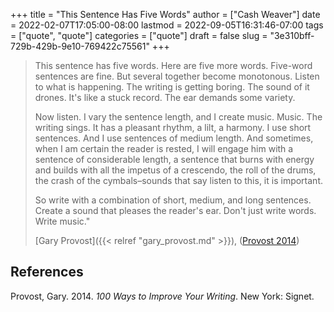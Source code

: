+++
title = "This Sentence Has Five Words"
author = ["Cash Weaver"]
date = 2022-02-07T17:05:00-08:00
lastmod = 2022-09-05T16:31:46-07:00
tags = ["quote", "quote"]
categories = ["quote"]
draft = false
slug = "3e310bff-729b-429b-9e10-769422c75561"
+++

> This sentence has five words. Here are five more words. Five-word sentences are fine. But several together become monotonous. Listen to what is happening. The writing is getting boring. The sound of it drones. It's like a stuck record. The ear demands some variety.
>
> Now listen. I vary the sentence length, and I create music. Music. The writing sings. It has a pleasant rhythm, a lilt, a harmony. I use short sentences. And I use sentences of medium length. And sometimes, when I am certain the reader is rested, I will engage him with a sentence of considerable length, a sentence that burns with energy and builds with all the impetus of a crescendo, the roll of the drums, the crash of the cymbals–sounds that say listen to this, it is important.
>
> So write with a combination of short, medium, and long sentences. Create a sound that pleases the reader's ear. Don't just write words. Write music."
>
> [Gary Provost]({{< relref "gary_provost.md" >}}), (<a href="#citeproc_bib_item_1">Provost 2014</a>)

## References

<style>.csl-entry{text-indent: -1.5em; margin-left: 1.5em;}</style><div class="csl-bib-body">
  <div class="csl-entry"><a id="citeproc_bib_item_1"></a>Provost, Gary. 2014. <i>100 Ways to Improve Your Writing</i>. New York: Signet.</div>
</div>

